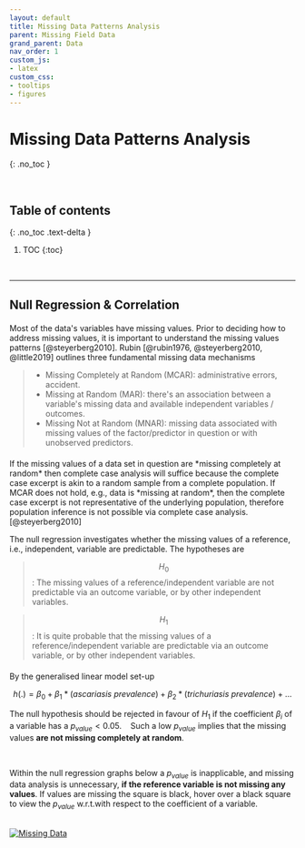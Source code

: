 ```yaml
---
layout: default
title: Missing Data Patterns Analysis
parent: Missing Field Data
grand_parent: Data
nav_order: 1
custom_js:
- latex 
custom_css:
- tooltips
- figures
---
```


# Missing Data Patterns Analysis
{: .no_toc }

<br>

## Table of contents
{: .no_toc .text-delta }

1. TOC
{:toc}

<br>

---

## Null Regression & Correlation

<p style="margin-top: 20px; margin-bottom: 10px">
Most of the data's variables have missing values.  Prior to deciding how to address missing values, it is important to understand the 
missing values patterns [@steyerberg2010]. Rubin [@rubin1976, @steyerberg2010, @little2019] outlines three fundamental missing data 
mechanisms
</p>

> * Missing Completely at Random (MCAR): administrative errors, accident.
> * Missing at Random (MAR): there's an association between a variable's missing data and available independent variables / outcomes.
> * Missing Not at Random (MNAR): missing data associated with missing values of the factor/predictor in question or with unobserved predictors.

<p style="margin-top: 20px; margin-bottom: 5px">
If the missing values of a data set in question are *missing completely at random* then complete case analysis will suffice 
because the complete case excerpt is akin to a random sample from a complete population.  If MCAR does not hold, e.g., 
data is *missing at random*, then the complete case excerpt is not representative of the underlying population, therefore population 
inference is not possible via complete case analysis. [@steyerberg2010]
</p>

The null regression investigates whether the missing values of a reference, i.e., independent, variable are 
predictable.  The hypotheses are

> $$H_{0}$$: The missing values of a reference/independent variable are not predictable via an outcome variable, or 
> by other independent variables.

> $$H_{1}$$: It is quite probable that the missing values of a reference/independent variable are predictable via 
> an outcome variable, or by other independent variables.

<p style="margin-top: 20px; margin-bottom: 5px">
By the generalised linear model set-up
</p>

$$h(.) = \beta_{0} + \beta_{1}*(\textit{ascariasis prevalence}) + \beta_{2}*(\textit{trichuriasis prevalence}) + \ldots $$

The null hypothesis should be rejected in favour of $H_{1}$ if the coefficient $\beta_{i}$ of a variable 
has a $p_{value} < 0.05$.&nbsp; &nbsp; Such a low $p_{value}$ implies that the missing values 
**are not missing completely at random**.

<br>

Within the null regression graphs below a $p_{value}$ is inapplicable, and missing data analysis is 
unnecessary, **if the reference variable is not missing any values**.  If values are missing the square is black, hover 
over a black square to view the $p_{value}$ <span class="tooltip">w.r.t.<span class="tooltiptext">with respect to</span></span> 
the coefficient of a variable.

<br>

<div class='tableauPlaceholder' id='viz1658092680967' style='position: relative'>
<noscript><a href='#'><img alt='Missing Data ' src='https:&#47;&#47;public.tableau.com&#47;static&#47;images&#47;Mi&#47;MissingData_16579829908770&#47;MissingData&#47;1_rss.png' style='border: none' /></a></noscript>
<object class='tableauViz'  style='display:none;'>
<param name='host_url' value='https%3A%2F%2Fpublic.tableau.com%2F' /> 
<param name='embed_code_version' value='3' /> 
<param name='site_root' value='' />
<param name='name' value='MissingData_16579829908770&#47;MissingData' />
<param name='tabs' value='no' /><param name='toolbar' value='yes' />
<param name='static_image' value='https:&#47;&#47;public.tableau.com&#47;static&#47;images&#47;Mi&#47;MissingData_16579829908770&#47;MissingData&#47;1.png' /> 
<param name='animate_transition' value='yes' />
<param name='display_static_image' value='yes' />
<param name='display_spinner' value='yes' />
<param name='display_overlay' value='yes' />
<param name='display_count' value='yes' />
<param name='language' value='en-GB' />
<param name='filter' value='publish=yes' />
</object></div>                
<script type='text/javascript'>                    
var divElement = document.getElementById('viz1658092680967');                    
var vizElement = divElement.getElementsByTagName('object')[0];                    
vizElement.style.width='600px';vizElement.style.height='1127px';                    
var scriptElement = document.createElement('script');                    
scriptElement.src = 'https://public.tableau.com/javascripts/api/viz_v1.js';                    
vizElement.parentNode.insertBefore(scriptElement, vizElement);                
</script>

<br>
<br>
<br>
<br>


